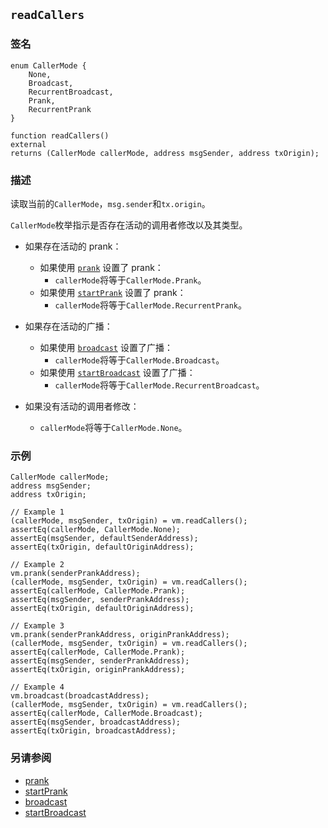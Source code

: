 ## `readCallers`

### 签名

```solidity
enum CallerMode {
    None,
    Broadcast,
    RecurrentBroadcast,
    Prank,
    RecurrentPrank
}

function readCallers() 
external 
returns (CallerMode callerMode, address msgSender, address txOrigin);
```

### 描述

读取当前的`CallerMode`，`msg.sender`和`tx.origin`。

`CallerMode`枚举指示是否存在活动的调用者修改以及其类型。

- 如果存在活动的 prank：
  - 如果使用 [`prank`](./prank.md) 设置了 prank：
    - `callerMode`将等于`CallerMode.Prank`。
  - 如果使用 [`startPrank`](./start-prank.md) 设置了 prank：
    - `callerMode`将等于`CallerMode.RecurrentPrank`。

- 如果存在活动的广播：
  - 如果使用 [`broadcast`](./broadcast.md) 设置了广播：
    - `callerMode`将等于`CallerMode.Broadcast`。
  - 如果使用 [`startBroadcast`](./start-broadcast.md) 设置了广播：
    - `callerMode`将等于`CallerMode.RecurrentBroadcast`。

- 如果没有活动的调用者修改：
  - `callerMode`将等于`CallerMode.None`。

### 示例

```solidity
CallerMode callerMode;
address msgSender;
address txOrigin;

// Example 1
(callerMode, msgSender, txOrigin) = vm.readCallers();
assertEq(callerMode, CallerMode.None);
assertEq(msgSender, defaultSenderAddress);
assertEq(txOrigin, defaultOriginAddress);

// Example 2
vm.prank(senderPrankAddress);
(callerMode, msgSender, txOrigin) = vm.readCallers();
assertEq(callerMode, CallerMode.Prank);
assertEq(msgSender, senderPrankAddress);
assertEq(txOrigin, defaultOriginAddress);

// Example 3
vm.prank(senderPrankAddress, originPrankAddress);
(callerMode, msgSender, txOrigin) = vm.readCallers();
assertEq(callerMode, CallerMode.Prank);
assertEq(msgSender, senderPrankAddress);
assertEq(txOrigin, originPrankAddress);

// Example 4
vm.broadcast(broadcastAddress);
(callerMode, msgSender, txOrigin) = vm.readCallers();
assertEq(callerMode, CallerMode.Broadcast);
assertEq(msgSender, broadcastAddress);
assertEq(txOrigin, broadcastAddress);
```

### 另请参阅

- [prank](./prank.md)
- [startPrank](./start-prank.md)
- [broadcast](./broadcast.md)
- [startBroadcast](./start-broadcast.md)